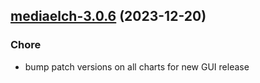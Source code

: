 

## [mediaelch-3.0.6](https://github.com/truecharts/charts/compare/mediaelch-3.0.5...mediaelch-3.0.6) (2023-12-20)

### Chore

- bump patch versions on all charts for new GUI release
  
  